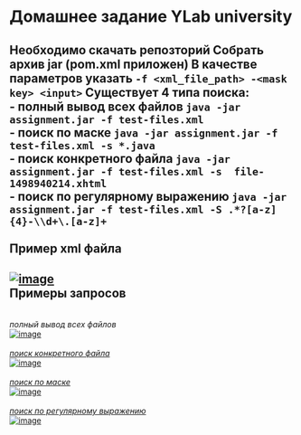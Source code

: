 # Домашнее задание YLab university

Необходимо скачать репозторий
Собрать архив jar (pom.xml приложен)
В качестве параметров указать `-f <xml_file_path> -<mask key> <input>`
Существует 4 типа поиска: <br>
    - полный вывод всех файлов `java -jar assignment.jar -f test-files.xml` <br>
    - поиск по маске `java -jar assignment.jar -f test-files.xml -s *.java` <br>
    - поиск конкретного файла `java -jar assignment.jar -f test-files.xml -s  file-1498940214.xhtml` <br> 
    - поиск по регулярному выражению `java -jar assignment.jar -f test-files.xml -S .*?[a-z]{4}-\\d+\.[a-z]+` <br>
 <br>
Пример xml файла
---
<a href="https://imgbb.com/"><img src="https://i.ibb.co/9rsfkwv/image.png" alt="image" border="0"></a> <br>
Примеры запросов
---
<br> *полный вывод всех файлов* <br>
<a href="https://ibb.co/VN6Jq4s"><img src="https://i.ibb.co/3sK4CZn/image.png" alt="image" border="0"> <br>
<br> *поиск конкретного файла* <br>
<a href="https://ibb.co/4ZkSWCj"><img src="https://i.ibb.co/VW6CVbv/image.png" alt="image" border="0"> <br> 
<br> *поиск по маске* <br>
<a href="https://ibb.co/BThG41h"><img src="https://i.ibb.co/VMFxHKF/image.png" alt="image" border="0"><br />
<br> *поиск по регулярному выражению* <br>
<a href="https://ibb.co/SQKfsdJ"><img src="https://i.ibb.co/xmMFCf3/image.png" alt="image" border="0">
